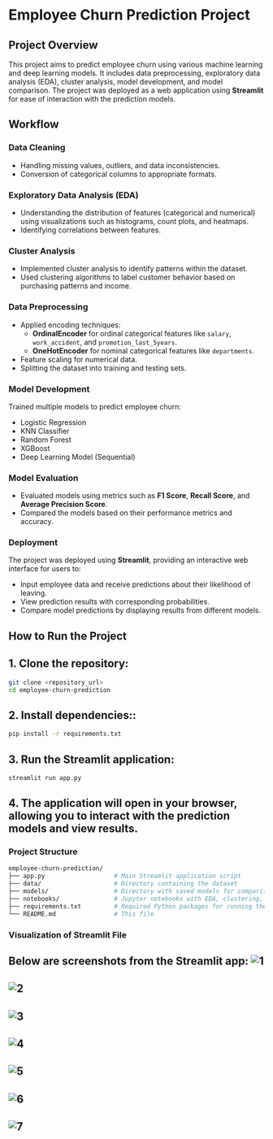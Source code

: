 # Employee Churn Prediction Project

## Project Overview
This project aims to predict employee churn using various machine learning and deep learning models. It includes data preprocessing, exploratory data analysis (EDA), cluster analysis, model development, and model comparison. The project was deployed as a web application using **Streamlit** for ease of interaction with the prediction models.

## Workflow

### Data Cleaning
- Handling missing values, outliers, and data inconsistencies.
- Conversion of categorical columns to appropriate formats.

### Exploratory Data Analysis (EDA)
- Understanding the distribution of features (categorical and numerical) using visualizations such as histograms, count plots, and heatmaps.
- Identifying correlations between features.

### Cluster Analysis
- Implemented cluster analysis to identify patterns within the dataset.
- Used clustering algorithms to label customer behavior based on purchasing patterns and income.

### Data Preprocessing
- Applied encoding techniques:
  - **OrdinalEncoder** for ordinal categorical features like `salary`, `work_accident`, and `promotion_last_5years`.
  - **OneHotEncoder** for nominal categorical features like `departments`.
- Feature scaling for numerical data.
- Splitting the dataset into training and testing sets.

### Model Development
Trained multiple models to predict employee churn:
- Logistic Regression
- KNN Classifier
- Random Forest
- XGBoost
- Deep Learning Model (Sequential)

### Model Evaluation
- Evaluated models using metrics such as **F1 Score**, **Recall Score**, and **Average Precision Score**.
- Compared the models based on their performance metrics and accuracy.

### Deployment
The project was deployed using **Streamlit**, providing an interactive web interface for users to:
- Input employee data and receive predictions about their likelihood of leaving.
- View prediction results with corresponding probabilities.
- Compare model predictions by displaying results from different models.

## How to Run the Project

## 1. Clone the repository:

   ```bash
   git clone <repository_url>
   cd employee-churn-prediction
```
 ## 2. Install dependencies::

   ```bash
   pip install -r requirements.txt
 ```
## 3. Run the Streamlit application:
   ```bash
   streamlit run app.py
```
## 4. The application will open in your browser, allowing you to interact with the prediction models and view results.
### Project Structure
```bash
employee-churn-prediction/
├── app.py                   # Main Streamlit application script
├── data/                    # Directory containing the dataset
├── models/                  # Directory with saved models for comparison
├── notebooks/               # Jupyter notebooks with EDA, clustering, and model training processes
├── requirements.txt         # Required Python packages for running the project
└── README.md                # This file
```
### Visualization of Streamlit File
Below are screenshots from the Streamlit app:
![1](https://github.com/user-attachments/assets/880ac040-95bc-4c45-a9a0-1c336718d918)
---
![2](https://github.com/user-attachments/assets/23666f0d-00aa-45a4-8a3b-e2d663335d19)
---
![3](https://github.com/user-attachments/assets/f8e8a6a2-51b1-4550-a73c-928eed963b09)
---
![4](https://github.com/user-attachments/assets/8dd06ae0-d64a-4281-baf0-fd2353bc7a6a)
---
![5](https://github.com/user-attachments/assets/9feaaf90-f7cb-4853-95d4-3f3fbc709994)
---
![6](https://github.com/user-attachments/assets/c89eaa09-6194-414a-bb61-23c156461535)
---
![7](https://github.com/user-attachments/assets/31ce90b0-a82e-464b-b5f7-d51339ebbed1)
---



